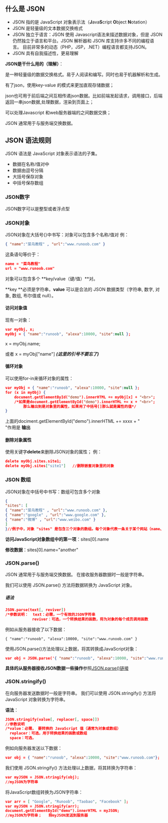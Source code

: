 ## 什么是 JSON

- JSON 指的是 JavaScript 对象表示法（**J**ava**S**cript **O**bject **N**otation）
- JSON 是轻量级的文本数据交换格式
- JSON 独立于语言：JSON 使用 Javascript语法来描述数据对象，但是 JSON 仍然独立于语言和平台。JSON 解析器和 JSON 库支持许多不同的编程语言。 目前非常多的动态（PHP，JSP，.NET）编程语言都支持JSON。
- JSON 具有自我描述性，更易理解



**JSON是干什么用的（理解）**：

是一种轻量级的数据交换格式。易于人阅读和编写。同时也易于机器解析和生成。

有了json，使用key-value 的模式来更加直观存储数据；

json也可用于前后端之间互相传递json数据。比如前端发起请求，调用接口，后端返回一串json数据,处理数据，渲染到页面上；

可以处理Javascript 和web服务器端的之间数据交换；

JSON 通常用于与服务端交换数据。



## JSON 语法规则 

JSON 语法是 JavaScript 对象表示语法的子集。 

- 数据在名称/值对中
- 数据由逗号分隔
- 大括号保存对象
- 中括号保存数组

### JSON数字 

JSON数字可以是整型或者浮点型

### JSON对象

JSON对象在大括号{}中书写：对象可以包含多个名称/值对	例：

```json
{ "name":"菜鸟教程" , "url":"www.runoob.com" }
```

这条语句等价于：

```json
name = "菜鸟教程"
url = "www.runoob.com"
```

对象可以包含多个 **key/value（键/值）**对。

**key **必须是字符串，**value** 可以是合法的 JSON 数据类型（字符串, 数字, 对象, 数组, 布尔值或 null）。

#### 访问对象值

现有一对象：

```json
var myObj, x;
myObj = { "name":"runoob", "alexa":10000, "site":null };
```

x = myObj.name;

或者   x = myObj["name"]	***(这里的引号不要忘了)***

#### 循环对象

可以使用for-in来循环对象的属性：

```json
var myObj = { "name":"runoob", "alexa":10000, "site":null };
for (x in myObj) {
    document.getElementById("demo").innerHTML += myObj[x] + "<br>";
	/*如果是document.getElementById("demo").innerHTML += x + "<br>";
		那么输出到是对象里的属性，如果用了中括号[]那么就是属性的值*/
}
```

上面的dociment.getElementById("demo").innerHTML += xxxx + "<br>"作用是 **输出**

#### 删除对象属性

使用关键字**delete**来删除JSON对象的属性；  例：

```json
delete myObj.sites.site1;
delete myObj.sites["site1"]   //删除嵌套对象里的对象
```



### JSON 数组

JSON对象在中括号中书写：数组可包含多个对象

```json
{
"sites": [
{ "name":"菜鸟教程" , "url":"www.runoob.com" }, 
{ "name":"google" , "url":"www.google.com" }, 
{ "name":"微博" , "url":"www.weibo.com" }
]
}//例子中，对象 "sites" 是包含三个对象的数组。每个对象代表一条关于某个网站（name、url）的记录。
```

**访问JavaScript对象数组中的第一项**：sites[0].name

**修改数据**：sites[0].name="another"



### JSON.parse()

JSON 通常用于与服务端交换数据。 在接收服务器数据时一般是字符串。

 我们可以使用 JSON.parse() 方法将数据转换为 JavaScript 对象。 

##### 语法

```json
JSON.parse(text[, reviver])
/*参数说明：  text：必需，一个有效的JSON字符串
			reviver：可选，一个转换结果的函数，将为对象的每个成员调用函数
```

例如从服务器接收了以下数据：

```
{ "name":"runoob", "alexa":10000, "site":"www.runoob.com" }
```

使用JSON.parse()方法处理以上数据，将其转换成JavaScript对象：

```json
var obj = JSON.parse('{ "name":"runoob", "alexa":10000, "site":"www.runoob.com" }');
```

**具体的从服务器接收JSON数据一些操作**参照[JSON.parse()链接](https://www.runoob.com/json/json-parse.html)

### JSON.stringify()

在向服务器发送数据时一般是字符串。 我们可以使用 JSON.stringify() 方法将 JavaScript 对象转换为字符串。 

**语法**：

```json
JSON.stringify(value[, replacer[, space]])
//参数说明
/*value：必需， 要转换的 JavaScript 值（通常为对象或数组）
  replacer：可选，用于转换结果的函数或数组
  space：可选，
```

例如向服务器发送以下数据：

```json
var obj = { "name":"runoob", "alexa":10000, "site":"www.runoob.com"};
```

我们使用  JSON.stringify()  方法处理以上数据，将其转换为字符串：

```json
var myJSON = JSON.stringify(obj);
//myJSON为字符串
```

将JavaScript数组转换为JSON字符串：

```json
var arr = [ "Google", "Runoob", "Taobao", "Facebook" ];
var myJSON = JSON.stringify(arr);
document.getElementById("demo").innerHTML = myJSON;
//myJSON为字符串；	将myJSON发送到服务器
```

